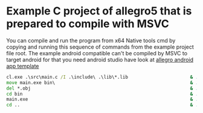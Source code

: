 # Example C project of allegro5 that is prepared to compile with MSVC

You can compile and run the program from x64 Native tools cmd by copying and running this sequence of commands from the example project file root.
The example android compatible can't be compiled by MSVC to target android for that you need android studio have look at [allegro android app template](https://github.com/jezura777/liballeg-android-app-template)

```bat
cl.exe .\src\main.c /I .\include\ .\lib\*.lib                       & :: Compiles the src/main.c with includes from include/ and all .lib from lib/ 
move main.exe bin\                                                  & :: Moves the main.exe to bin/main.exe the main.exe must be in bin/ because all the .dll that are there but if you installed allegro for mingw and the .dll's are in the PATH then you can run the main.exe from whereever you want 
del *.obj                                                           & :: Deletes all .obj
cd bin                                                              & :: goes to the bin/ directory
main.exe                                                            & :: Executes main.exe
cd ..                                                               & :: You are back to the directory root
```


